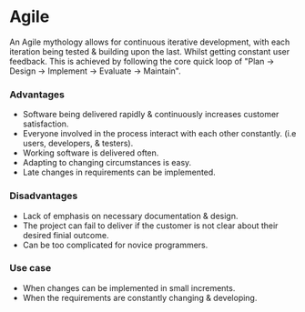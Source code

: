 # Agile
An Agile mythology allows for continuous iterative development, with each iteration being tested & building upon the last. Whilst getting constant user feedback.
This is achieved by following the core quick loop of "Plan -> Design -> Implement -> Evaluate -> Maintain".

### Advantages
- Software being delivered rapidly & continuously increases customer satisfaction.
- Everyone involved in the process interact with each other constantly. (i.e users, developers, & testers).
- Working software is delivered often.
- Adapting to changing circumstances is easy.
- Late changes in requirements can be implemented.

### Disadvantages
- Lack of emphasis on necessary documentation & design.
- The project can fail to deliver if the customer is not clear about their desired finial outcome.
- Can be too complicated for novice programmers.

### Use case
- When changes can be implemented in small increments.
- When the requirements are constantly changing & developing.